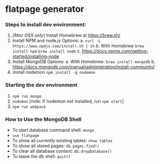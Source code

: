 # flatpage generator

### Steps to install dev environment:
1. [*Mac OSX only*] Install Homebrew at https://brew.sh/
2. Install NPM and node.js 
	Options: 
	a. `curl -L https://www.npmjs.com/install.sh | sh`
	b. With Homebrew
	`brew install npm`
		`brew install node`
	c. https://docs.npmjs.com/getting-started/installing-node
3. Install MongoDB
	Options:
	a. With Homebrew: `brew install mongodb`
	b. https://docs.mongodb.com/manual/administration/install-community/
4. Install nodemon
	`npm install -g nodemon`
	
### Starting the dev environment
1. `npm run mongo`
2. `nodemon` [note: if nodemon not installed, run `npm start`]
3. `npm run webpack`

### How to Use the MongoDB Shell
* To start database command shell: `mongo`
* `use flatpage`
* To show all currently existing tables: `show tables`
* To show all stored pages: `db.pages.find()`
* To clear all database content: `db.dropDatabase()`
* To leave the db shell: `quit()`